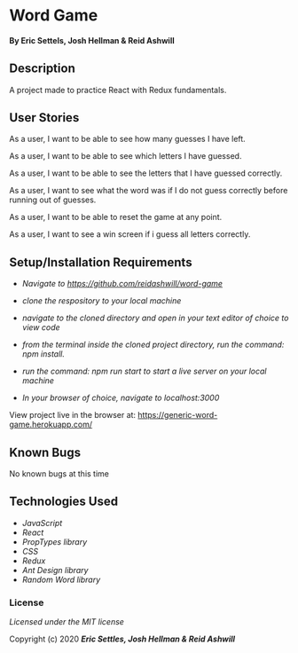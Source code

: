 # Word Game

#### By Eric Settels, Josh Hellman & Reid Ashwill

## Description

A project made to practice React with Redux fundamentals.

## User Stories

As a user, I want to be able to see how many guesses I have left.

As a user, I want to be able to see which letters I have guessed.

As a user, I want to be able to see the letters that I have guessed correctly.

As a user, I want to see what the word was if I do not guess correctly before running out of guesses.

As a user, I want to be able to reset the game at any point.

As a user, I want to see a win screen if i guess all letters correctly.

## Setup/Installation Requirements

- _Navigate to https://github.com/reidashwill/word-game_
- _clone the respository to your local machine_
- _navigate to the cloned directory and open in your text editor of choice to view code_

- _from the terminal inside the cloned project directory, run the command: npm install._
- _run the command: npm run start to start a live server on your local machine_
- _In your browser of choice, navigate to localhost:3000_

View project live in the browser at: https://generic-word-game.herokuapp.com/

## Known Bugs

No known bugs at this time

## Technologies Used

- _JavaScript_
- _React_
- _PropTypes library_
- _CSS_
- _Redux_
- _Ant Design library_
- _Random Word library_

### License

_Licensed under the MIT license_

Copyright (c) 2020 **_Eric Settles, Josh Hellman & Reid Ashwill_**
